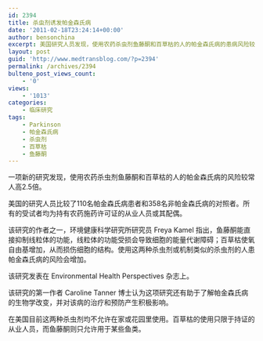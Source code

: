 ```yaml
---
id: 2394
title: 杀虫剂诱发帕金森氏病
date: '2011-02-18T23:24:14+00:00'
author: bensonchina
excerpt: 美国研究人员发现，使用农药杀虫剂鱼藤酮和百草枯的人的帕金森氏病的患病风险较常人高2.5倍。
layout: post
guid: 'http://www.medtransblog.com/?p=2394'
permalink: /archives/2394
bulteno_post_views_count:
    - '0'
views:
    - '1013'
categories:
    - 临床研究
tags:
    - Parkinson
    - 帕金森氏病
    - 杀虫剂
    - 百草枯
    - 鱼藤酮
---
```


一项新的研究发现，使用农药杀虫剂鱼藤酮和百草枯的人的帕金森氏病的风险较常人高2.5倍。

美国的研究人员比较了110名帕金森氏病患者和358名非帕金森氏病的对照者。所有的受试者均为持有农药施药许可证的从业人员或其配偶。

该研究的作者之一，环境健康科学研究所研究员 Freya Kamel 指出，鱼藤酮能直接抑制线粒体的功能，线粒体的功能受损会导致细胞的能量代谢障碍；百草枯使氧自由基增加，从而损伤细胞的结构。使用这两种杀虫剂或机制类似的杀虫剂的人患帕金森氏病的风险会增加。

该研究发表在 Environmental Health Perspectives 杂志上。

该研究的第一作者 Caroline Tanner 博士认为这项研究还有助于了解帕金森氏病的生物学改变，并对该病的治疗和预防产生积极影响。

在美国目前这两种杀虫剂均不允许在家或花园里使用。百草枯的使用只限于持证的从业人员，而鱼藤酮则只允许用于某些鱼类。